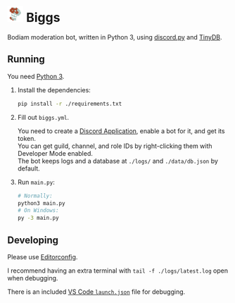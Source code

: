 <img src="./.github/biggs.png" width="36" height="36"> Biggs
=====

Bodiam moderation bot, written in Python 3, using [discord.py] and [TinyDB].

## Running

You need [Python 3].

1. Install the dependencies:

    ```sh
    pip install -r ./requirements.txt
    ```

2. Fill out `biggs.yml`.  

    You need to create a [Discord Application][discord-apps], enable a bot for it, and get its token.  
    You can get guild, channel, and role IDs by right-clicking them with Developer Mode enabled.  
    The bot keeps logs and a database at `./logs/` and `./data/db.json` by default.

3. Run `main.py`:

    ```sh
    # Normally:
    python3 main.py
    # On Windows:
    py -3 main.py
    ```

## Developing

Please use [Editorconfig].

I recommend having an extra terminal with `tail -f ./logs/latest.log` open when debugging.

There is an included [VS Code `launch.json`][vscode-debugging] file for debugging.

[discord.py]:       https://github.com/Rapptz/discord.py
[TinyDB]:           https://github.com/msiemens/tinydb/
[Python 3]:         https://www.python.org/
[discord-apps]:     https://discord.com/developers/applications/
[Editorconfig]:     https://editorconfig.org/
[vscode-debugging]: https://code.visualstudio.com/Docs/editor/debugging
